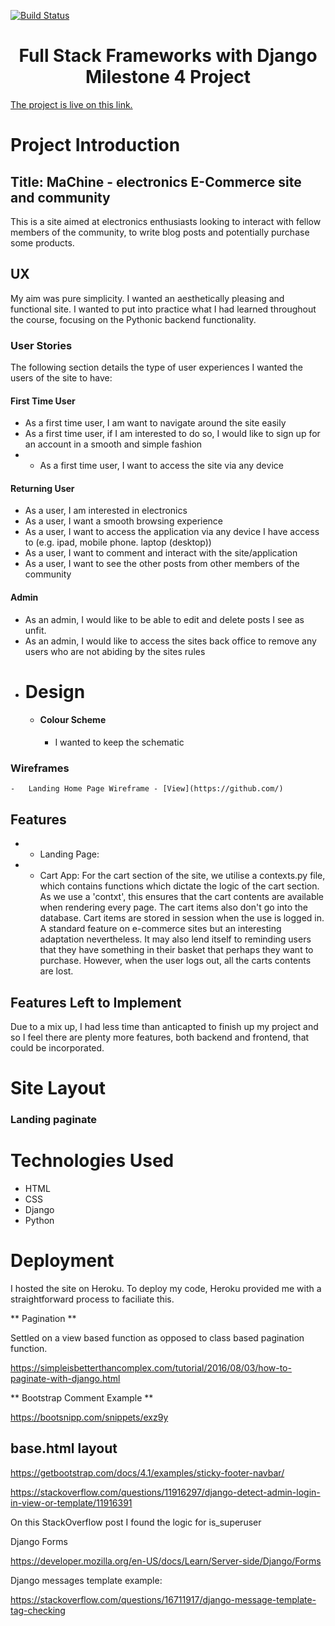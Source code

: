 [![Build Status](https://travis-ci.com/NeiloErnesto89/FullStack_Django_MS4_MaChine.svg?branch=master)](https://travis-ci.com/NeiloErnesto89/FullStack_Django_MS4_MaChine)


<h1 align="center">Full Stack Frameworks with Django Milestone 4 Project</h1>  

[The project is live on this link.](https://machine-ms4-app.herokuapp.com/)

# Project Introduction

## Title: MaChine - electronics E-Commerce site and community

This is a site aimed at electronics enthusiasts looking to interact with fellow members of the community, to write blog posts and potentially purchase some products.


## UX 

My aim was pure simplicity. I wanted an aesthetically pleasing and functional site. I wanted to put into practice what I had learned throughout the course, focusing on the Pythonic backend functionality.

### User Stories

The following section details the type of user experiences I wanted the users of the site to have:

#### First Time User

* As a first time user, I am want to navigate around the site easily
* As a first time user, if I am interested to do so, I would like to sign up for an account in a smooth and simple fashion
* * As a first time user, I want to access the site via any device

#### Returning User

* As a user, I am interested in electronics
* As a user, I want a smooth browsing experience 
* As a user, I want to access the application via any device I have access to (e.g. ipad, mobile phone. laptop (desktop))
* As a user, I want to comment and interact with the site/application
* As a user, I want to see the other posts from other members of the community 

#### Admin

* As an admin, I would like to be able to edit and delete posts I see as unfit.
* As an admin, I would like to access the sites back office to remove any users who are not abiding by the sites rules


- # Design 

    - #### Colour Scheme

        - I wanted to keep the schematic 

### Wireframes

    -   Landing Home Page Wireframe - [View](https://github.com/)


## Features

- * Landing Page: 

- * Cart App:
    For the cart section of the site, we utilise a contexts.py file, which contains functions which dictate the logic of the cart section. As we use a 'contxt', this ensures that the cart contents are available when rendering
    every page. The cart items also don't go into the database. Cart items are stored in session when the use is logged in. A standard feature on e-commerce sites but an interesting adaptation nevertheless. It may also lend itself to reminding users that they have something in their basket that perhaps they want to purchase. However, when the user logs out, all the carts contents are lost. 


## Features Left to Implement 

Due to a mix up, I had less time than anticapted to finish up my project and so I feel there are plenty more features, both backend and frontend, that could be incorporated. 



# Site Layout 

### Landing paginate

# Technologies Used 

* HTML
* CSS
* Django  
* Python


# Deployment 

I hosted the site on Heroku. To deploy my code, Heroku provided me with a straightforward process to faciliate this. 

** Pagination ** 

Settled on a view based function as opposed to class based pagination function.

https://simpleisbetterthancomplex.com/tutorial/2016/08/03/how-to-paginate-with-django.html


** Bootstrap Comment Example ** 

https://bootsnipp.com/snippets/exz9y

## base.html layout

https://getbootstrap.com/docs/4.1/examples/sticky-footer-navbar/

https://stackoverflow.com/questions/11916297/django-detect-admin-login-in-view-or-template/11916391

On this StackOverflow post I found the logic for is_superuser


Django Forms 

https://developer.mozilla.org/en-US/docs/Learn/Server-side/Django/Forms

Django messages template example: 

https://stackoverflow.com/questions/16711917/django-message-template-tag-checking